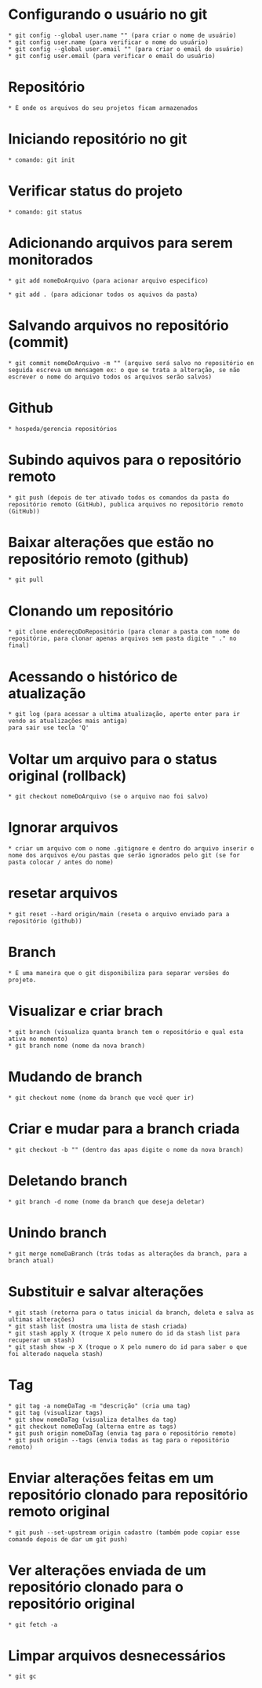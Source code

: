 # Configurando o usuário no git

    * git config --global user.name "" (para criar o nome de usuário)
    * git config user.name (para verificar o nome do usuário)
    * git config --global user.email "" (para criar o email do usuário)
    * git config user.email (para verificar o email do usuário)

# Repositório

    * É onde os arquivos do seu projetos ficam armazenados

# Iniciando repositório no git

    * comando: git init

# Verificar status do projeto

    * comando: git status

# Adicionando arquivos para serem monitorados

    * git add nomeDoArquivo (para acionar arquivo especifico)

    * git add . (para adicionar todos os aquivos da pasta)

# Salvando arquivos no repositório (commit)

    * git commit nomeDoArquivo -m "" (arquivo será salvo no repositório en seguida escreva um mensagem ex: o que se trata a alteração, se não escrever o nome do arquivo todos os arquivos serão salvos)


# Github

    * hospeda/gerencia repositórios

# Subindo aquivos para o repositório remoto

    * git push (depois de ter ativado todos os comandos da pasta do repositório remoto (GitHub), publica arquivos no repositório remoto (GitHub))

# Baixar alterações que estão no repositório remoto (github)
    * git pull
# Clonando um repositório

    * git clone endereçoDoRepositório (para clonar a pasta com nome do repositório, para clonar apenas arquivos sem pasta digite " ." no final)

# Acessando o histórico de atualização

    * git log (para acessar a ultima atualização, aperte enter para ir vendo as atualizações mais antiga)
    para sair use tecla 'Q'

# Voltar um arquivo para o status original (rollback)

    * git checkout nomeDoArquivo (se o arquivo nao foi salvo)

# Ignorar arquivos

    * criar um arquivo com o nome .gitignore e dentro do arquivo inserir o nome dos arquivos e/ou pastas que serão ignorados pelo git (se for pasta colocar / antes do nome)

# resetar arquivos

    * git reset --hard origin/main (reseta o arquivo enviado para a repositório (github))
# Branch

    * É uma maneira que o git disponibiliza para separar versões do projeto.

# Visualizar e criar brach

    * git branch (visualiza quanta branch tem o repositório e qual esta ativa no momento)
    * git branch nome (nome da nova branch)

# Mudando de branch

    * git checkout nome (nome da branch que você quer ir)

# Criar e mudar para a branch criada

    * git checkout -b "" (dentro das apas digite o nome da nova branch)

# Deletando branch

    * git branch -d nome (nome da branch que deseja deletar)
    
# Unindo branch

    * git merge nomeDaBranch (trás todas as alterações da branch, para a branch atual)

# Substituir e salvar alterações

    * git stash (retorna para o tatus inicial da branch, deleta e salva as ultimas alterações)
    * git stash list (mostra uma lista de stash criada)
    * git stash apply X (troque X pelo numero do id da stash list para recuperar um stash)
    * git stash show -p X (troque o X pelo numero do id para saber o que foi alterado naquela stash)

# Tag

    * git tag -a nomeDaTag -m "descrição" (cria uma tag)
    * git tag (visualizar tags)
    * git show nomeDaTag (visualiza detalhes da tag)
    * git checkout nomeDaTag (alterna entre as tags)
    * git push origin nomeDaTag (envia tag para o repositório remoto)
    * git push origin --tags (envia todas as tag para o repositório remoto)

# Enviar alterações feitas em um repositório clonado para repositório remoto original

    * git push --set-upstream origin cadastro (também pode copiar esse comando depois de dar um git push)

# Ver alterações enviada de um repositório clonado para o repositório original

    * git fetch -a

# Limpar arquivos desnecessários

    * git gc